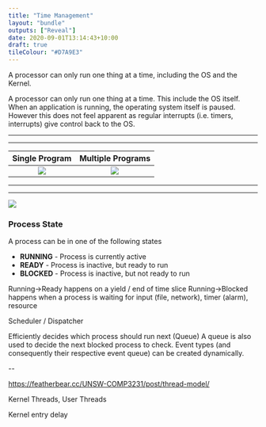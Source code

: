 ```yaml
---
title: "Time Management"
layout: "bundle"
outputs: ["Reveal"]
date: 2020-09-01T13:14:43+10:00
draft: true
tileColour: "#D7A9E3"
---
```


<!-- https://featherbear.cc/UNSW-COMP3231/post/processes-and-threads/ -->

A processor can only run one thing at a time, including the OS and the Kernel.

A processor can only run one thing at a time. This include the OS itself.
When an application is running, the operating system itself is paused. However this does not feel apparent as regular interrupts (i.e. timers, interrupts) give control back to the OS.

---

---

|Single Program|Multiple Programs|
|:------------:|:---------------:|
|![](https://featherbear.cc/UNSW-COMP3231/post/processes-and-threads/Screenshot%20from%202020-02-19%2017-30-08.png)|![](https://featherbear.cc/UNSW-COMP3231/post/processes-and-threads/Screenshot%20from%202020-02-19%2017-30-15.png)|

---

---

![](https://featherbear.cc/UNSW-COMP3231/post/processes-and-threads/Screenshot%20from%202020-02-19%2017-30-21.png)

### Process State

A process can be in one of the following states

* **RUNNING** - Process is currently active
* **READY** - Process is inactive, but ready to run
* **BLOCKED** - Process is inactive, but not ready to run

Running->Ready happens on a yield / end of time slice
Running->Blocked happens when a process is waiting for input (file, network), timer (alarm), resource

Scheduler / Dispatcher

Efficiently decides which process should run next (Queue)
A queue is also used to decide the next blocked process to check.
Event types (and consequently their respective event queue) can be created dynamically.

--

https://featherbear.cc/UNSW-COMP3231/post/thread-model/

Kernel Threads, User Threads

Kernel entry delay